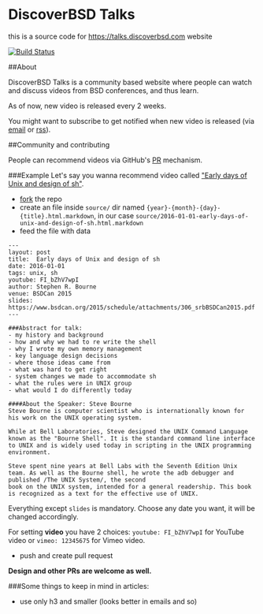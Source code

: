 # DiscoverBSD Talks
this is a source code for https://talks.discoverbsd.com website

 [![Build Status](https://travis-ci.org/DiscoverBSD/talks.svg)](https://travis-ci.org/DiscoverBSD/talks)

##About

DiscoverBSD Talks is a community based website where people can watch and discuss videos from BSD conferences, and thus learn.

As of now, new video is released every 2 weeks.

You might want to subscribe to get notified when new video is released (via [email](http://eepurl.com/bHOOKz) or [rss](https://talks.discoverbsd.com/feed.xml)).

##Community and contributing

People can recommend videos via GitHub's [PR](https://help.github.com/articles/using-pull-requests/) mechanism.  


###Example
Let's say you wanna recommend video called ["Early days of Unix and design of sh"](https://www.youtube.com/watch?v=FI_bZhV7wpI).

* [fork](https://github.com/DiscoverBSD/talks#fork-destination-box) the repo
* create an file inside `source/` dir named `{year}-{month}-{day}-{title}.html.markdown`, in our case `source/2016-01-01-early-days-of-unix-and-design-of-sh.html.markdown`
* feed the file with data
```
---
layout: post
title:  Early days of Unix and design of sh
date: 2016-01-01
tags: unix, sh
youtube: FI_bZhV7wpI
author: Stephen R. Bourne
venue: BSDCan 2015
slides: https://www.bsdcan.org/2015/schedule/attachments/306_srbBSDCan2015.pdf
---

###Abstract for talk:
- my history and background
- how and why we had to re write the shell
- why I wrote my own memory management
- key language design decisions
- where those ideas came from
- what was hard to get right
- system changes we made to accommodate sh
- what the rules were in UNIX group
- what would I do differently today

####About the Speaker: Steve Bourne
Steve Bourne is computer scientist who is internationally known for his work on the UNIX operating system.  

While at Bell Laboratories, Steve designed the UNIX Command Language known as the "Bourne Shell". It is the standard command line interface to UNIX and is widely used today in scripting in the UNIX programming environment.  

Steve spent nine years at Bell Labs with the Seventh Edition Unix team. As well as the Bourne shell, he wrote the adb debugger and published /The UNIX System/, the second
book on the UNIX system, intended for a general readership. This book is recognized as a text for the effective use of UNIX.

```

Everything except `slides` is mandatory. Choose any date you want, it will be changed accordingly.

For setting **video** you have 2 choices: `youtube: FI_bZhV7wpI` for YouTube video or `vimeo: 12345675` for Vimeo video.


* push and create pull request

**Design and other PRs are welcome as well.**

###Some things to keep in mind in articles:
*  use only h3 and smaller (looks better in emails and so)
